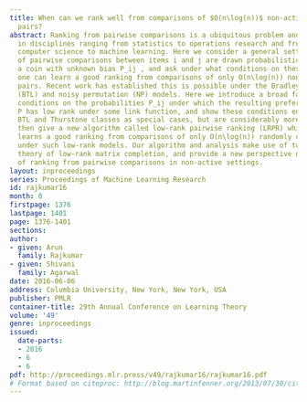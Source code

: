 ```yaml
---
title: When can we rank well from comparisons of $O(n\log(n))$ non-actively chosen
  pairs?
abstract: Ranking from pairwise comparisons is a ubiquitous problem and has been studied
  in disciplines ranging from statistics to operations research and from theoretical
  computer science to machine learning. Here we consider a general setting where outcomes
  of pairwise comparisons between items i and j are drawn probabilistically by flipping
  a coin with unknown bias P_ij , and ask under what conditions on these unknown probabilities
  one can learn a good ranking from comparisons of only O(n\log(n)) non-actively chosen
  pairs. Recent work has established this is possible under the Bradley-Terry-Luce
  (BTL) and noisy permutation (NP) models. Here we introduce a broad family of ‘low-rank’
  conditions on the probabilities P_ij under which the resulting preference matrix
  P has low rank under some link function, and show these conditions encompass the
  BTL and Thurstone classes as special cases, but are considerably more general. We
  then give a new algorithm called low-rank pairwise ranking (LRPR) which provably
  learns a good ranking from comparisons of only O(n\log(n)) randomly chosen comparisons
  under such low-rank models. Our algorithm and analysis make use of tools from the
  theory of low-rank matrix completion, and provide a new perspective on the problem
  of ranking from pairwise comparisons in non-active settings.
layout: inproceedings
series: Proceedings of Machine Learning Research
id: rajkumar16
month: 0
firstpage: 1376
lastpage: 1401
page: 1376-1401
sections: 
author:
- given: Arun
  family: Rajkumar
- given: Shivani
  family: Agarwal
date: 2016-06-06
address: Columbia University, New York, New York, USA
publisher: PMLR
container-title: 29th Annual Conference on Learning Theory
volume: '49'
genre: inproceedings
issued:
  date-parts:
  - 2016
  - 6
  - 6
pdf: http://proceedings.mlr.press/v49/rajkumar16/rajkumar16.pdf
# Format based on citeproc: http://blog.martinfenner.org/2013/07/30/citeproc-yaml-for-bibliographies/
---
```

